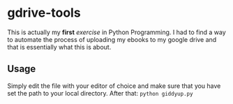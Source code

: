 # gdrive-tools

This is actually my **first** *exercise* in Python Programming. I had to find a way to automate the process of uploading my ebooks to my google drive and that is essentially what this is about.

## Usage
Simply edit the file with your editor of choice and make sure that you have set the path to your local directory. After that:
`python giddyup.py`
